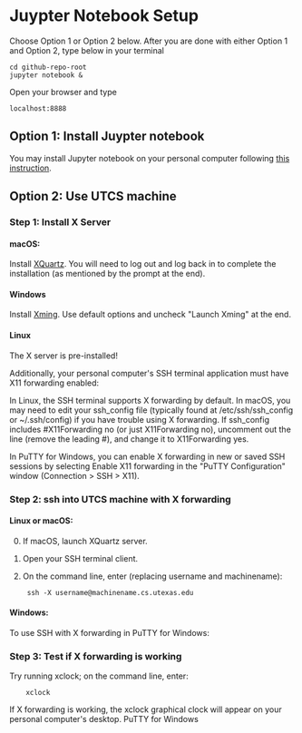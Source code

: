 # Juypter Notebook Setup

Choose Option 1 or Option 2 below.
After you are done with either Option 1 and Option 2, type below in your terminal 

    cd github-repo-root
    jupyter notebook & 
    
Open your browser and type
    
    localhost:8888

## Option 1: Install Juypter notebook 

You may install Jupyter notebook on your personal computer following [this instruction](https://jupyter.org/install).

## Option 2: Use UTCS machine

### Step 1: Install X Server 

#### macOS: 
Install [XQuartz](https://www.xquartz.org/). You will need to log out and log back in to complete the installation (as mentioned by the prompt at the end).

#### Windows 
Install [Xming](https://sourceforge.net/projects/xming/files/Xming/6.9.0.31/Xming-6-9-0-31-setup.exe/download). Use default options and uncheck "Launch Xming" at the end.

#### Linux

The X server is pre-installed!

Additionally, your personal computer's SSH terminal application must have X11 forwarding enabled:

In Linux, the SSH terminal supports X forwarding by default.
In macOS, you may need to edit your ssh_config file (typically found at /etc/ssh/ssh_config or ~/.ssh/config) if you have trouble using X forwarding. If ssh_config includes #X11Forwarding no (or just X11Forwarding no), uncomment out the line (remove the leading #), and change it to X11Forwarding yes.

In PuTTY for Windows, you can enable X forwarding in new or saved SSH sessions by selecting Enable X11 forwarding in the "PuTTY Configuration" window (Connection > SSH > X11).

### Step 2: ssh into UTCS machine with X forwarding

#### Linux or macOS:

0. If macOS, launch XQuartz server. 
1. Open your SSH terminal client.
2. On the command line, enter (replacing username and machinename):

        ssh -X username@machinename.cs.utexas.edu


#### Windows:
To use SSH with X forwarding in PuTTY for Windows:


### Step 3: Test if X forwarding is working
Try running xclock; on the command line, enter:

        xclock

If X forwarding is working, the xclock graphical clock will appear on your personal computer's desktop.
PuTTY for Windows

